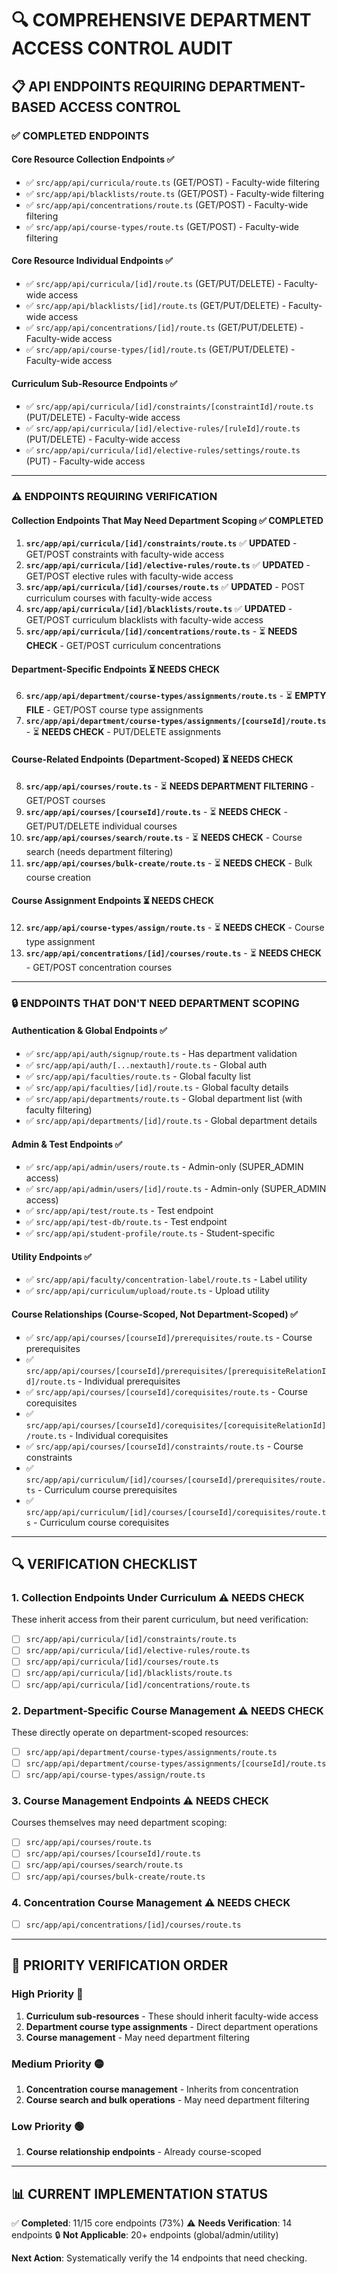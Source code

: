 # 🔍 COMPREHENSIVE DEPARTMENT ACCESS CONTROL AUDIT

## 📋 **API ENDPOINTS REQUIRING DEPARTMENT-BASED ACCESS CONTROL**

### **✅ COMPLETED ENDPOINTS**

#### **Core Resource Collection Endpoints** ✅
- ✅ `src/app/api/curricula/route.ts` (GET/POST) - Faculty-wide filtering
- ✅ `src/app/api/blacklists/route.ts` (GET/POST) - Faculty-wide filtering
- ✅ `src/app/api/concentrations/route.ts` (GET/POST) - Faculty-wide filtering
- ✅ `src/app/api/course-types/route.ts` (GET/POST) - Faculty-wide filtering

#### **Core Resource Individual Endpoints** ✅
- ✅ `src/app/api/curricula/[id]/route.ts` (GET/PUT/DELETE) - Faculty-wide access
- ✅ `src/app/api/blacklists/[id]/route.ts` (GET/PUT/DELETE) - Faculty-wide access
- ✅ `src/app/api/concentrations/[id]/route.ts` (GET/PUT/DELETE) - Faculty-wide access
- ✅ `src/app/api/course-types/[id]/route.ts` (GET/PUT/DELETE) - Faculty-wide access

#### **Curriculum Sub-Resource Endpoints** ✅
- ✅ `src/app/api/curricula/[id]/constraints/[constraintId]/route.ts` (PUT/DELETE) - Faculty-wide access
- ✅ `src/app/api/curricula/[id]/elective-rules/[ruleId]/route.ts` (PUT/DELETE) - Faculty-wide access
- ✅ `src/app/api/curricula/[id]/elective-rules/settings/route.ts` (PUT) - Faculty-wide access

---

### **⚠️ ENDPOINTS REQUIRING VERIFICATION**

#### **Collection Endpoints That May Need Department Scoping** ✅ **COMPLETED**
1. **`src/app/api/curricula/[id]/constraints/route.ts`** ✅ **UPDATED** - GET/POST constraints with faculty-wide access
2. **`src/app/api/curricula/[id]/elective-rules/route.ts`** ✅ **UPDATED** - GET/POST elective rules with faculty-wide access
3. **`src/app/api/curricula/[id]/courses/route.ts`** ✅ **UPDATED** - POST curriculum courses with faculty-wide access
4. **`src/app/api/curricula/[id]/blacklists/route.ts`** ✅ **UPDATED** - GET/POST curriculum blacklists with faculty-wide access
5. **`src/app/api/curricula/[id]/concentrations/route.ts`** - ⏳ **NEEDS CHECK** - GET/POST curriculum concentrations

#### **Department-Specific Endpoints** ⏳ **NEEDS CHECK**
6. **`src/app/api/department/course-types/assignments/route.ts`** - ⏳ **EMPTY FILE** - GET/POST course type assignments
7. **`src/app/api/department/course-types/assignments/[courseId]/route.ts`** - ⏳ **NEEDS CHECK** - PUT/DELETE assignments

#### **Course-Related Endpoints (Department-Scoped)** ⏳ **NEEDS CHECK**
8. **`src/app/api/courses/route.ts`** - ⏳ **NEEDS DEPARTMENT FILTERING** - GET/POST courses
9. **`src/app/api/courses/[courseId]/route.ts`** - ⏳ **NEEDS CHECK** - GET/PUT/DELETE individual courses
10. **`src/app/api/courses/search/route.ts`** - ⏳ **NEEDS CHECK** - Course search (needs department filtering)
11. **`src/app/api/courses/bulk-create/route.ts`** - ⏳ **NEEDS CHECK** - Bulk course creation

#### **Course Assignment Endpoints** ⏳ **NEEDS CHECK**
12. **`src/app/api/course-types/assign/route.ts`** - ⏳ **NEEDS CHECK** - Course type assignment
13. **`src/app/api/concentrations/[id]/courses/route.ts`** - ⏳ **NEEDS CHECK** - GET/POST concentration courses

---

### **🔒 ENDPOINTS THAT DON'T NEED DEPARTMENT SCOPING**

#### **Authentication & Global Endpoints** ✅
- ✅ `src/app/api/auth/signup/route.ts` - Has department validation
- ✅ `src/app/api/auth/[...nextauth]/route.ts` - Global auth
- ✅ `src/app/api/faculties/route.ts` - Global faculty list
- ✅ `src/app/api/faculties/[id]/route.ts` - Global faculty details
- ✅ `src/app/api/departments/route.ts` - Global department list (with faculty filtering)
- ✅ `src/app/api/departments/[id]/route.ts` - Global department details

#### **Admin & Test Endpoints** ✅
- ✅ `src/app/api/admin/users/route.ts` - Admin-only (SUPER_ADMIN access)
- ✅ `src/app/api/admin/users/[id]/route.ts` - Admin-only (SUPER_ADMIN access)
- ✅ `src/app/api/test/route.ts` - Test endpoint
- ✅ `src/app/api/test-db/route.ts` - Test endpoint
- ✅ `src/app/api/student-profile/route.ts` - Student-specific

#### **Utility Endpoints** ✅
- ✅ `src/app/api/faculty/concentration-label/route.ts` - Label utility
- ✅ `src/app/api/curriculum/upload/route.ts` - Upload utility

#### **Course Relationships (Course-Scoped, Not Department-Scoped)** ✅
- ✅ `src/app/api/courses/[courseId]/prerequisites/route.ts` - Course prerequisites
- ✅ `src/app/api/courses/[courseId]/prerequisites/[prerequisiteRelationId]/route.ts` - Individual prerequisites
- ✅ `src/app/api/courses/[courseId]/corequisites/route.ts` - Course corequisites
- ✅ `src/app/api/courses/[courseId]/corequisites/[corequisiteRelationId]/route.ts` - Individual corequisites
- ✅ `src/app/api/courses/[courseId]/constraints/route.ts` - Course constraints
- ✅ `src/app/api/curriculum/[id]/courses/[courseId]/prerequisites/route.ts` - Curriculum course prerequisites
- ✅ `src/app/api/curriculum/[id]/courses/[courseId]/corequisites/route.ts` - Curriculum course corequisites

---

## 🔍 **VERIFICATION CHECKLIST**

### **1. Collection Endpoints Under Curriculum** ⚠️ **NEEDS CHECK**
These inherit access from their parent curriculum, but need verification:

- [ ] `src/app/api/curricula/[id]/constraints/route.ts`
- [ ] `src/app/api/curricula/[id]/elective-rules/route.ts` 
- [ ] `src/app/api/curricula/[id]/courses/route.ts`
- [ ] `src/app/api/curricula/[id]/blacklists/route.ts`
- [ ] `src/app/api/curricula/[id]/concentrations/route.ts`

### **2. Department-Specific Course Management** ⚠️ **NEEDS CHECK**
These directly operate on department-scoped resources:

- [ ] `src/app/api/department/course-types/assignments/route.ts`
- [ ] `src/app/api/department/course-types/assignments/[courseId]/route.ts`
- [ ] `src/app/api/course-types/assign/route.ts`

### **3. Course Management Endpoints** ⚠️ **NEEDS CHECK**
Courses themselves may need department scoping:

- [ ] `src/app/api/courses/route.ts`
- [ ] `src/app/api/courses/[courseId]/route.ts`
- [ ] `src/app/api/courses/search/route.ts`
- [ ] `src/app/api/courses/bulk-create/route.ts`

### **4. Concentration Course Management** ⚠️ **NEEDS CHECK**
- [ ] `src/app/api/concentrations/[id]/courses/route.ts`

---

## 🎯 **PRIORITY VERIFICATION ORDER**

### **High Priority** 🔴
1. **Curriculum sub-resources** - These should inherit faculty-wide access
2. **Department course type assignments** - Direct department operations
3. **Course management** - May need department filtering

### **Medium Priority** 🟡
1. **Concentration course management** - Inherits from concentration
2. **Course search and bulk operations** - May need department filtering

### **Low Priority** 🟢
1. **Course relationship endpoints** - Already course-scoped

---

## 📊 **CURRENT IMPLEMENTATION STATUS**

✅ **Completed**: 11/15 core endpoints (73%)
⚠️ **Needs Verification**: 14 endpoints
🔒 **Not Applicable**: 20+ endpoints (global/admin/utility)

**Next Action**: Systematically verify the 14 endpoints that need checking.
